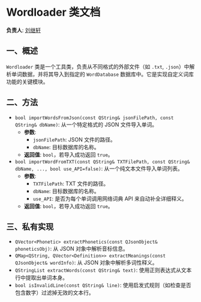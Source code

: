 # Wordloader 类文档

**负责人**: [刘继轩](https://github.com/stibiums)

## 一、概述
`Wordloader` 类是一个工具类，负责从不同格式的外部文件（如 `.txt`, `.json`）中解析单词数据，并将其导入到指定的 `WordDatabase` 数据库中。它是实现自定义词库功能的关键模块。

## 二、方法
- `bool importWordsFromJson(const QString& jsonFilePath, const QString& dbName)`: 从一个特定格式的 JSON 文件导入单词。
    - **参数**:
        - `jsonFilePath`: JSON 文件的路径。
        - `dbName`: 目标数据库的名称。
    - **返回值**: `bool`，若导入成功返回 `true`。
- `bool importWordFromTXT(const QString& TXTFilePath, const QString& dbName, ..., bool use_API=false)`: 从一个纯文本文件导入单词列表。
    - **参数**:
        - `TXTFilePath`: TXT 文件的路径。
        - `dbName`: 目标数据库的名称。
        - `use_API`: 是否为每个单词调用网络词典 API 来自动补全详细释义。
    - **返回值**: `bool`，若导入成功返回 `true`。

## 三、私有实现
- `QVector<Phonetic> extractPhonetics(const QJsonObject& phoneticsObj)`: 从 JSON 对象中解析音标信息。
- `QMap<QString, QVector<Definition>> extractMeanings(const QJsonObject& wordInfo)`: 从 JSON 对象中解析多词性释义。
- `QStringList extractWords(const QString& text)`: 使用正则表达式从文本行中提取出单词本身。
- `bool isInvalidLine(const QString& line)`: 使用启发式规则（如检查是否包含数字）过滤掉无效的文本行。